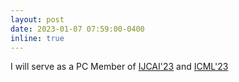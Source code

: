 ```yaml
---
layout: post
date: 2023-01-07 07:59:00-0400
inline: true
---
```


I will serve as a PC Member of [IJCAI'23]() and [ICML'23]()